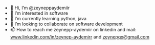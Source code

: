 - 👋 Hi, I’m @zeyneppaydemiir
- 👀 I’m interested in software
- 🌱 I’m currently learning python, java
- 💞️ I’m looking to collaborate on software development 
- 📫 How to reach me zeynepp-aydemiir on linkedin and mail: www.linkedin.com/in/zeynep-aydemirr and zeynepqx@gmail.com

<!---
zeyneppaydemiir/zeyneppaydemiir is a ✨ special ✨ repository because its `README.md` (this file) appears on your GitHub profile.
You can click the Preview link to take a look at your changes.
--->
